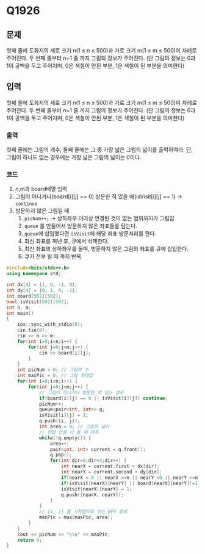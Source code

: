 # Q1926
## 문제

첫째 줄에 도화지의 세로 크기 n(1 ≤ n ≤ 500)과 가로 크기 m(1 ≤ m ≤ 500)이 차례로 주어진다. 두 번째 줄부터 n+1 줄 까지 그림의 정보가 주어진다. (단 그림의 정보는 0과 1이 공백을 두고 주어지며, 0은 색칠이 안된 부분, 1은 색칠이 된 부분을 의미한다)

## 입력

첫째 줄에 도화지의 세로 크기 n(1 ≤ n ≤ 500)과 가로 크기 m(1 ≤ m ≤ 500)이 차례로 주어진다. 두 번째 줄부터 n+1 줄 까지 그림의 정보가 주어진다. (단 그림의 정보는 0과 1이 공백을 두고 주어지며, 0은 색칠이 안된 부분, 1은 색칠이 된 부분을 의미한다)

### 출력

첫째 줄에는 그림의 개수, 둘째 줄에는 그 중 가장 넓은 그림의 넓이를 출력하여라. 단, 그림이 하나도 없는 경우에는 가장 넓은 그림의 넓이는 0이다.

### 코드

1. n,m과 board배열 입력
2. 그림이 아니거나(board[i][j] == 0) 방문한 적 있을 때(isVisit[i][j] == 1) → `continue`
3. 방문하지 않은 그림일 때
   1. `picNum++;` → 상하좌우 더이상 연결된 것이 없는 범위까지가 그림임
   2. `queue` 를 만들어서 방문하지 않은 좌표들을 담는다.
   3. `queue`에 삽입했다면 `isVisit`에 해당 좌표  방문처리를 한다.
   4. 최신 좌표를 꺼낸 후, 큐에서 삭제한다.
   5. 최신 좌표의 상하좌우를 돌며, 방문하지 않은 그림의 좌표를 큐에 삽입한다.
   6. 큐가 전부 빌 때 까지 반복

```cpp
#include<bits/stdc++.h>
using namespace std;

int dx[4] = {1, 0, -1, 0};
int dy[4] = {0, 1, 0, -1};
int board[502][502];
bool isVisit[502][502];
int n, m;
int main() 
{
    ios::sync_with_stdio(0);
    cin.tie(0);
    cin >> n >> m;
    for(int i=0;i<n;i++) {
        for(int j=0;j<m;j++) {
            cin >> board[i][j];
        }
    }
    int picNum = 0; // 그림의 수
    int maxPic = 0; // 그림 최댓값
    for(int i=0;i<n;i++) {
        for(int j=0;j<m;j++) {
            // 그림이 아니거나 방문한 적 있는 경우
            if(board[i][j] == 0 || isVisit[i][j]) continue;
            picNum++;
            queue<pair<int, int>> q;
            isVisit[i][j] = 1;
            q.push({i, j});
            int area = 0; // 그림의 넓이
            // 인접 칸을 다 돌 때 까지
            while(!q.empty()) {
                area++;
                pair<int, int> current = q.front();
                q.pop();
                for(int dir=0;dir<4;dir++) {
                    int nearX = current.first + dx[dir];
                    int nearY = current.second + dy[dir];
                    if(nearX < 0 || nearX >=n || nearY <0 || nearY >=m) continue;
                    if(isVisit[nearX][nearY] || board[nearX][nearY]!=1) continue;
                    isVisit[nearX][nearY] = 1;
                    q.push({nearX, nearY});
                }
            }
            // (i, j) 를 시작점으로 하는 BFS 종료
            maxPic = max(maxPic, area);
        }
    }
    cout << picNum << "\\n" << maxPic;
    return 0;
}
```